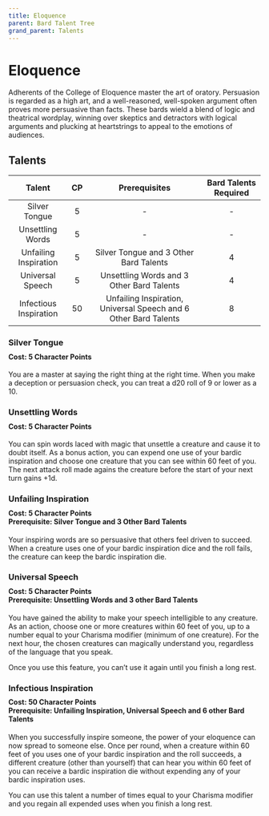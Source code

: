 ```yaml
---
title: Eloquence
parent: Bard Talent Tree
grand_parent: Talents
---
```


# Eloquence
Adherents of the College of Eloquence master the art of oratory. Persuasion is regarded as a high art, and a well-reasoned, well-spoken argument often proves more persuasive than facts. These bards wield a blend of logic and theatrical wordplay, winning over skeptics and detractors with logical arguments and plucking at heartstrings to appeal to the emotions of audiences.

## Talents

| Talent | CP | Prerequisites | Bard Talents Required |
|:------:|:--:|:-------------:|:---------------------:|
| Silver Tongue          | 5  | - | - |
| Unsettling Words       | 5  | - | - |
| Unfailing Inspiration  | 5  | Silver Tongue and 3 Other Bard Talents | 4 |
| Universal Speech       | 5  | Unsettling Words and 3 Other Bard Talents | 4 |
| Infectious Inspiration | 50 | Unfailing Inspiration, Universal Speech and 6 Other Bard Talents | 8 |

### Silver Tongue

<div style="margin-top:-10px;"></div>

#### **Cost:** 5 Character Points
You are a master at saying the right thing at the right time. When you make a deception or persuasion check, you can treat a d20 roll of 9 or lower as a 10.

### Unsettling Words

<div style="margin-top:-10px;"></div>

#### **Cost:** 5 Character Points
You can spin words laced with magic that unsettle a creature and cause it to doubt itself. As a bonus action, you can expend one use of your bardic inspiration and choose one creature that you can see within 60 feet of you. The next attack roll made agains the creature before the start of your next turn gains +1d.

### Unfailing Inspiration

<div style="margin-top:-10px;"></div>

#### **Cost:** 5 Character Points<br>**Prerequisite:** Silver Tongue and 3 Other Bard Talents
Your inspiring words are so persuasive that others feel driven to succeed. When a creature uses one of your bardic inspiration dice and the roll fails, the creature can keep the bardic inspiration die.

### Universal Speech

<div style="margin-top:-10px;"></div>

#### **Cost:** 5 Character Points<br>**Prerequisite:** Unsettling Words and 3 other Bard Talents
You have gained the ability to make your speech intelligible to any creature. As an action, choose one or more creatures within 60 feet of you, up to a number equal to your Charisma modifier (minimum of one creature). For the next hour, the chosen creatures can magically understand you, regardless of the language that you speak.

Once you use this feature, you can’t use it again until you finish a long rest.

### Infectious Inspiration

<div style="margin-top:-10px;"></div>

#### **Cost:** 50 Character Points<br>**Prerequisite:** Unfailing Inspiration, Universal Speech and 6 other Bard Talents
When you successfully inspire someone, the power of your eloquence can now spread to someone else. Once per round, when a creature within 60 feet of you uses one of your bardic inspiration and the roll succeeds, a different creature (other than yourself) that can hear you within 60 feet of you can receive a bardic inspiration die without expending any of your bardic inspiration uses.

You can use this talent a number of times equal to your Charisma modifier and you regain all expended uses when you finish a long rest.
